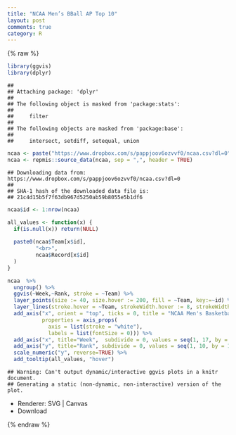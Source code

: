 ```yaml
---
title: "NCAA Men’s BBall AP Top 10"
layout: post
comments: true
category: R
---
```


{% raw %}

```r
library(ggvis)
library(dplyr)
```

```
## 
## Attaching package: 'dplyr'
## 
## The following object is masked from 'package:stats':
## 
##     filter
## 
## The following objects are masked from 'package:base':
## 
##     intersect, setdiff, setequal, union
```

```r
ncaa <- paste("https://www.dropbox.com/s/pappjoov6ozvvf0/ncaa.csv?dl=0")
ncaa <- repmis::source_data(ncaa, sep = ",", header = TRUE)
```

```
## Downloading data from: https://www.dropbox.com/s/pappjoov6ozvvf0/ncaa.csv?dl=0 
## 
## SHA-1 hash of the downloaded data file is:
## 21c4d15b5f7f63db967d5250ab59b8055e5b1df6
```



```r
ncaa$id <- 1:nrow(ncaa)

all_values <- function(x) {
  if(is.null(x)) return(NULL)
  
  paste0(ncaa$Team[x$id],            
         "<br>",
         ncaa$Record[x$id]
  )
}
```



```r
ncaa  %>%
  ungroup() %>%
  ggvis(~Week,~Rank, stroke = ~Team) %>%
  layer_points(size := 40, size.hover := 200, fill = ~Team, key:=~id) %>%
  layer_lines(stroke.hover = ~Team, strokeWidth.hover := 8, strokeWidth := 1) %>%
  add_axis("x", orient = "top", ticks = 0, title = "NCAA Men's Basketball AP Top 10",
           properties = axis_props(
             axis = list(stroke = "white"),
             labels = list(fontSize = 0))) %>%
  add_axis("x", title="Week",  subdivide = 0, values = seq(1, 17, by = 1), format="####") %>%
  add_axis("y", title="Rank", subdivide = 0, values = seq(1, 10, by = 1), format='####') %>%
  scale_numeric("y", reverse=TRUE) %>%
  add_tooltip(all_values, "hover")
```

```
## Warning: Can't output dynamic/interactive ggvis plots in a knitr document.
## Generating a static (non-dynamic, non-interactive) version of the plot.
```

<!--html_preserve--><div id="plot_id627240961-container" class="ggvis-output-container">
<div id="plot_id627240961" class="ggvis-output"></div>
<div class="plot-gear-icon">
<nav class="ggvis-control">
<a class="ggvis-dropdown-toggle" title="Controls" onclick="return false;"></a>
<ul class="ggvis-dropdown">
<li>
Renderer: 
<a id="plot_id627240961_renderer_svg" class="ggvis-renderer-button" onclick="return false;" data-plot-id="plot_id627240961" data-renderer="svg">SVG</a>
 | 
<a id="plot_id627240961_renderer_canvas" class="ggvis-renderer-button" onclick="return false;" data-plot-id="plot_id627240961" data-renderer="canvas">Canvas</a>
</li>
<li>
<a id="plot_id627240961_download" class="ggvis-download" data-plot-id="plot_id627240961">Download</a>
</li>
</ul>
</nav>
</div>
</div>
<script type="text/javascript">
var plot_id627240961_spec = {
    "data": [
        {
            "name": ".0",
            "format": {
                "type": "csv",
                "parse": {
                    "Week": "number",
                    "Rank": "number",
                    "id": "number"
                }
            },
            "values": "\"Team\",\"Week\",\"Rank\",\"id\"\n\"Kentucky\",1,1,1\n\"Arizona\",1,2,2\n\"Wisconsin\",1,3,3\n\"Duke\",1,4,4\n\"Kansas\",1,5,5\n\"North Carolina\",1,6,6\n\"Florida\",1,7,7\n\"Louisville\",1,8,8\n\"Virginia\",1,9,9\n\"Texas\",1,10,10\n\"Kentucky\",2,1,11\n\"Arizona\",2,2,12\n\"Wisconsin\",2,3,13\n\"Duke\",2,4,14\n\"Kansas\",2,5,15\n\"North Carolina\",2,6,16\n\"Louisville\",2,7,17\n\"Florida\",2,8,18\n\"Virginia\",2,9,19\n\"Texas\",2,10,20\n\"Kentucky\",3,1,21\n\"Wisconsin\",3,2,22\n\"Arizona\",3,3,23\n\"Duke\",3,4,24\n\"North Carolina\",3,5,25\n\"Louisville\",3,6,26\n\"Texas\",3,7,27\n\"Virginia\",3,8,28\n\"Wichita St\",3,9,29\n\"Gonzaga\",3,10,30\n\"Kentucky\",4,1,31\n\"Wisconsin\",4,2,32\n\"Arizona\",4,3,33\n\"Duke\",4,4,34\n\"Louisville\",4,5,35\n\"Texas\",4,6,36\n\"Virginia\",4,7,37\n\"Wichita St\",4,8,38\n\"Gonzaga\",4,9,39\n\"Villanova\",4,10,40\n\"Kentucky\",5,1,41\n\"Duke\",5,2,42\n\"Arizona\",5,3,43\n\"Louisville\",5,4,44\n\"Wisconsin\",5,5,45\n\"Virginia\",5,6,46\n\"Villanova\",5,7,47\n\"Texas\",5,8,48\n\"Gonzaga\",5,9,49\n\"Kansas\",5,10,50\n\"Kentucky\",6,1,51\n\"Duke\",6,2,52\n\"Arizona\",6,3,53\n\"Louisville\",6,4,54\n\"Wisconsin\",6,5,55\n\"Virginia\",6,6,56\n\"Villanova\",6,7,57\n\"Gonzaga\",6,8,58\n\"Texas\",6,9,59\n\"Kansas\",6,10,60\n\"Kentucky\",7,1,61\n\"Duke\",7,2,62\n\"Arizona\",7,3,63\n\"Louisville\",7,4,64\n\"Virginia\",7,5,65\n\"Wisconsin\",7,6,66\n\"Villanova\",7,7,67\n\"Gonzaga\",7,8,68\n\"Texas\",7,9,69\n\"Kansas\",7,10,70\n\"Kentucky\",8,1,71\n\"Duke\",8,2,72\n\"Virginia\",8,3,73\n\"Wisconsin\",8,4,74\n\"Louisville\",8,5,75\n\"Villanova\",8,6,76\n\"Gonzaga\",8,7,77\n\"Arizona\",8,8,78\n\"Iowa State\",8,9,79\n\"Utah\",8,10,80\n\"Kentucky\",9,1,81\n\"Duke\",9,2,82\n\"Virginia\",9,3,83\n\"Wisconsin\",9,4,84\n\"Louisville\",9,5,85\n\"Gonzaga\",9,6,86\n\"Arizona\",9,7,87\n\"Villanova\",9,8,88\n\"Utah\",9,9,89\n\"Texas\",9,10,90\n\"Kentucky\",10,1,91\n\"Virginia\",10,2,92\n\"Gonzaga\",10,3,93\n\"Duke\",10,4,94\n\"Villanova\",10,5,95\n\"Louisville\",10,6,96\n\"Wisconsin\",10,7,97\n\"Utah\",10,8,98\n\"Kansas\",10,9,99\n\"Arizona\",10,10,100\n\"Kentucky\",11,1,101\n\"Virginia\",11,2,102\n\"Gonzaga\",11,3,103\n\"Villanova\",11,4,104\n\"Duke\",11,5,105\n\"Wisconsin\",11,6,106\n\"Arizona\",11,7,107\n\"Notre Dame\",11,8,108\n\"Iowa State\",11,9,109\n\"Louisville\",11,10,110\n\"Kentucky\",12,1,111\n\"Virginia\",12,2,112\n\"Gonzaga\",12,3,113\n\"Duke\",12,4,114\n\"Wisconsin\",12,5,115\n\"Arizona\",12,6,116\n\"Villanova\",12,7,117\n\"Notre Dame\",12,8,118\n\"Kansas\",12,9,119\n\"Louisville\",12,10,120\n\"Kentucky\",13,1,121\n\"Gonzaga\",13,2,122\n\"Virginia\",13,3,123\n\"Duke\",13,4,124\n\"Wisconsin\",13,5,125\n\"Arizona\",13,6,126\n\"Villanova\",13,7,127\n\"Kansas\",13,8,128\n\"Louisville\",13,9,129\n\"Kentucky\",14,1,130\n\"Virginia\",14,2,131\n\"Gonzaga\",14,3,132\n\"Duke\",14,4,133\n\"Wisconsin\",14,5,134\n\"Villanova\",14,6,135\n\"Arizona\",14,7,136\n\"Kansas\",14,8,137\n\"Louisville\",14,9,138\n\"Notre Dame\",14,10,139\n\"Kentucky\",15,1,140\n\"Virginia\",15,2,141\n\"Gonzaga\",15,3,142\n\"Duke\",15,4,143\n\"Wisconsin\",15,5,144\n\"Villanova\",15,6,145\n\"Arizona\",15,7,146\n\"Kansas\",15,8,147\n\"Utah\",15,9,148\n\"Notre Dame\",15,10,149\n\"Kentucky\",16,1,150\n\"Virginia\",16,2,151\n\"Gonzaga\",16,3,152\n\"Duke\",16,4,153\n\"Wisconsin\",16,5,154\n\"Villanova\",16,6,155\n\"Arizona\",16,7,156\n\"Kansas\",16,8,157\n\"Notre Dame\",16,9,158\n\"Northern Iowa\",16,10,159\n\"Kentucky\",17,1,160\n\"Virginia\",17,2,161\n\"Duke\",17,3,162\n\"Villanova\",17,4,163\n\"Arizona\",17,5,164\n\"Wisconsin\",17,6,165\n\"Gonzaga\",17,7,166\n\"Wichita St\",17,8,167\n\"Kansas\",17,9,168\n\"Maryland\",17,10,169"
        },
        {
            "name": ".0/group_by1/arrange2_flat",
            "format": {
                "type": "csv",
                "parse": {
                    "Week": "number",
                    "Rank": "number"
                }
            },
            "values": "\"Team\",\"Week\",\"Rank\"\n\"Arizona\",1,2\n\"Arizona\",2,2\n\"Arizona\",3,3\n\"Arizona\",4,3\n\"Arizona\",5,3\n\"Arizona\",6,3\n\"Arizona\",7,3\n\"Arizona\",8,8\n\"Arizona\",9,7\n\"Arizona\",10,10\n\"Arizona\",11,7\n\"Arizona\",12,6\n\"Arizona\",13,6\n\"Arizona\",14,7\n\"Arizona\",15,7\n\"Arizona\",16,7\n\"Arizona\",17,5\n\"Duke\",1,4\n\"Duke\",2,4\n\"Duke\",3,4\n\"Duke\",4,4\n\"Duke\",5,2\n\"Duke\",6,2\n\"Duke\",7,2\n\"Duke\",8,2\n\"Duke\",9,2\n\"Duke\",10,4\n\"Duke\",11,5\n\"Duke\",12,4\n\"Duke\",13,4\n\"Duke\",14,4\n\"Duke\",15,4\n\"Duke\",16,4\n\"Duke\",17,3\n\"Florida\",1,7\n\"Florida\",2,8\n\"Gonzaga\",3,10\n\"Gonzaga\",4,9\n\"Gonzaga\",5,9\n\"Gonzaga\",6,8\n\"Gonzaga\",7,8\n\"Gonzaga\",8,7\n\"Gonzaga\",9,6\n\"Gonzaga\",10,3\n\"Gonzaga\",11,3\n\"Gonzaga\",12,3\n\"Gonzaga\",13,2\n\"Gonzaga\",14,3\n\"Gonzaga\",15,3\n\"Gonzaga\",16,3\n\"Gonzaga\",17,7\n\"Iowa State\",8,9\n\"Iowa State\",11,9\n\"Kansas\",1,5\n\"Kansas\",2,5\n\"Kansas\",5,10\n\"Kansas\",6,10\n\"Kansas\",7,10\n\"Kansas\",10,9\n\"Kansas\",12,9\n\"Kansas\",13,8\n\"Kansas\",14,8\n\"Kansas\",15,8\n\"Kansas\",16,8\n\"Kansas\",17,9\n\"Kentucky\",1,1\n\"Kentucky\",2,1\n\"Kentucky\",3,1\n\"Kentucky\",4,1\n\"Kentucky\",5,1\n\"Kentucky\",6,1\n\"Kentucky\",7,1\n\"Kentucky\",8,1\n\"Kentucky\",9,1\n\"Kentucky\",10,1\n\"Kentucky\",11,1\n\"Kentucky\",12,1\n\"Kentucky\",13,1\n\"Kentucky\",14,1\n\"Kentucky\",15,1\n\"Kentucky\",16,1\n\"Kentucky\",17,1\n\"Louisville\",1,8\n\"Louisville\",2,7\n\"Louisville\",3,6\n\"Louisville\",4,5\n\"Louisville\",5,4\n\"Louisville\",6,4\n\"Louisville\",7,4\n\"Louisville\",8,5\n\"Louisville\",9,5\n\"Louisville\",10,6\n\"Louisville\",11,10\n\"Louisville\",12,10\n\"Louisville\",13,9\n\"Louisville\",14,9\n\"Maryland\",17,10\n\"North Carolina\",1,6\n\"North Carolina\",2,6\n\"North Carolina\",3,5\n\"Northern Iowa\",16,10\n\"Notre Dame\",11,8\n\"Notre Dame\",12,8\n\"Notre Dame\",14,10\n\"Notre Dame\",15,10\n\"Notre Dame\",16,9\n\"Texas\",1,10\n\"Texas\",2,10\n\"Texas\",3,7\n\"Texas\",4,6\n\"Texas\",5,8\n\"Texas\",6,9\n\"Texas\",7,9\n\"Texas\",9,10\n\"Utah\",8,10\n\"Utah\",9,9\n\"Utah\",10,8\n\"Utah\",15,9\n\"Villanova\",4,10\n\"Villanova\",5,7\n\"Villanova\",6,7\n\"Villanova\",7,7\n\"Villanova\",8,6\n\"Villanova\",9,8\n\"Villanova\",10,5\n\"Villanova\",11,4\n\"Villanova\",12,7\n\"Villanova\",13,7\n\"Villanova\",14,6\n\"Villanova\",15,6\n\"Villanova\",16,6\n\"Villanova\",17,4\n\"Virginia\",1,9\n\"Virginia\",2,9\n\"Virginia\",3,8\n\"Virginia\",4,7\n\"Virginia\",5,6\n\"Virginia\",6,6\n\"Virginia\",7,5\n\"Virginia\",8,3\n\"Virginia\",9,3\n\"Virginia\",10,2\n\"Virginia\",11,2\n\"Virginia\",12,2\n\"Virginia\",13,3\n\"Virginia\",14,2\n\"Virginia\",15,2\n\"Virginia\",16,2\n\"Virginia\",17,2\n\"Wichita St\",3,9\n\"Wichita St\",4,8\n\"Wichita St\",17,8\n\"Wisconsin\",1,3\n\"Wisconsin\",2,3\n\"Wisconsin\",3,2\n\"Wisconsin\",4,2\n\"Wisconsin\",5,5\n\"Wisconsin\",6,5\n\"Wisconsin\",7,6\n\"Wisconsin\",8,4\n\"Wisconsin\",9,4\n\"Wisconsin\",10,7\n\"Wisconsin\",11,6\n\"Wisconsin\",12,5\n\"Wisconsin\",13,5\n\"Wisconsin\",14,5\n\"Wisconsin\",15,5\n\"Wisconsin\",16,5\n\"Wisconsin\",17,6"
        },
        {
            "name": ".0/group_by1/arrange2",
            "source": ".0/group_by1/arrange2_flat",
            "transform": [
                {
                    "type": "treefacet",
                    "keys": [
                        "data.Team"
                    ]
                }
            ]
        },
        {
            "name": "scale/fill",
            "format": {
                "type": "csv",
                "parse": {

                }
            },
            "values": "\"domain\"\n\"Arizona\"\n\"Duke\"\n\"Florida\"\n\"Gonzaga\"\n\"Iowa State\"\n\"Kansas\"\n\"Kentucky\"\n\"Louisville\"\n\"Maryland\"\n\"North Carolina\"\n\"Northern Iowa\"\n\"Notre Dame\"\n\"Texas\"\n\"Utah\"\n\"Villanova\"\n\"Virginia\"\n\"Wichita St\"\n\"Wisconsin\""
        },
        {
            "name": "scale/stroke",
            "format": {
                "type": "csv",
                "parse": {

                }
            },
            "values": "\"domain\"\n\"Arizona\"\n\"Duke\"\n\"Florida\"\n\"Gonzaga\"\n\"Iowa State\"\n\"Kansas\"\n\"Kentucky\"\n\"Louisville\"\n\"Maryland\"\n\"North Carolina\"\n\"Northern Iowa\"\n\"Notre Dame\"\n\"Texas\"\n\"Utah\"\n\"Villanova\"\n\"Virginia\"\n\"Wichita St\"\n\"Wisconsin\""
        },
        {
            "name": "scale/x",
            "format": {
                "type": "csv",
                "parse": {
                    "domain": "number"
                }
            },
            "values": "\"domain\"\n0.2\n17.8"
        },
        {
            "name": "scale/y",
            "format": {
                "type": "csv",
                "parse": {
                    "domain": "number"
                }
            },
            "values": "\"domain\"\n0.55\n10.45"
        }
    ],
    "scales": [
        {
            "name": "fill",
            "type": "ordinal",
            "domain": {
                "data": "scale/fill",
                "field": "data.domain"
            },
            "points": true,
            "sort": false,
            "range": "category10"
        },
        {
            "name": "stroke",
            "type": "ordinal",
            "domain": {
                "data": "scale/stroke",
                "field": "data.domain"
            },
            "points": true,
            "sort": false,
            "range": "category10"
        },
        {
            "name": "x",
            "domain": {
                "data": "scale/x",
                "field": "data.domain"
            },
            "zero": false,
            "nice": false,
            "clamp": false,
            "range": "width"
        },
        {
            "domain": {
                "data": "scale/y",
                "field": "data.domain"
            },
            "name": "y",
            "reverse": true,
            "zero": false,
            "nice": false,
            "clamp": false,
            "range": "height"
        }
    ],
    "marks": [
        {
            "type": "symbol",
            "properties": {
                "update": {
                    "stroke": {
                        "scale": "stroke",
                        "field": "data.Team"
                    },
                    "x": {
                        "scale": "x",
                        "field": "data.Week"
                    },
                    "y": {
                        "scale": "y",
                        "field": "data.Rank"
                    },
                    "fill": {
                        "scale": "fill",
                        "field": "data.Team"
                    },
                    "size": {
                        "value": 40
                    }
                },
                "hover": {
                    "size": {
                        "value": 200
                    }
                },
                "ggvis": {
                    "data": {
                        "value": ".0"
                    }
                }
            },
            "from": {
                "data": ".0"
            },
            "key": "data.id"
        },
        {
            "type": "group",
            "from": {
                "data": ".0/group_by1/arrange2"
            },
            "marks": [
                {
                    "type": "line",
                    "properties": {
                        "update": {
                            "stroke": {
                                "scale": "stroke",
                                "field": "data.Team"
                            },
                            "x": {
                                "scale": "x",
                                "field": "data.Week"
                            },
                            "y": {
                                "scale": "y",
                                "field": "data.Rank"
                            },
                            "strokeWidth": {
                                "value": 1
                            }
                        },
                        "hover": {
                            "stroke": {
                                "scale": "stroke",
                                "field": "data.Team"
                            },
                            "strokeWidth": {
                                "value": 8
                            }
                        },
                        "ggvis": {
                            "data": {
                                "value": ".0/group_by1/arrange2"
                            }
                        }
                    }
                }
            ]
        }
    ],
    "width": 504,
    "height": 504,
    "legends": [
        {
            "orient": "right",
            "fill": "fill",
            "title": "Team"
        },
        {
            "orient": "right",
            "stroke": "stroke",
            "title": "Team"
        }
    ],
    "axes": [
        {
            "type": "x",
            "scale": "x",
            "orient": "top",
            "title": "NCAA Men's Basketball AP Top 10",
            "ticks": 0,
            "layer": "back",
            "grid": true,
            "properties": {
                "labels": {
                    "fontSize": {
                        "value": 0
                    }
                },
                "axis": {
                    "stroke": {
                        "value": "white"
                    }
                }
            }
        },
        {
            "type": "x",
            "scale": "x",
            "orient": "bottom",
            "title": "Week",
            "format": "####",
            "values": [
                1,
                2,
                3,
                4,
                5,
                6,
                7,
                8,
                9,
                10,
                11,
                12,
                13,
                14,
                15,
                16,
                17
            ],
            "subdivide": 0,
            "layer": "back",
            "grid": true
        },
        {
            "type": "y",
            "scale": "y",
            "orient": "left",
            "title": "Rank",
            "format": "####",
            "values": [
                1,
                2,
                3,
                4,
                5,
                6,
                7,
                8,
                9,
                10
            ],
            "subdivide": 0,
            "layer": "back",
            "grid": true
        }
    ],
    "padding": null,
    "ggvis_opts": {
        "keep_aspect": false,
        "resizable": true,
        "padding": {

        },
        "duration": 250,
        "renderer": "svg",
        "hover_duration": 0,
        "width": 504,
        "height": 504
    },
    "handlers": null
}
;
ggvis.getPlot("plot_id627240961").parseSpec(plot_id627240961_spec);
</script><!--/html_preserve-->

{% endraw %}

<script>
  (function(i,s,o,g,r,a,m){i['GoogleAnalyticsObject']=r;i[r]=i[r]||function(){
  (i[r].q=i[r].q||[]).push(arguments)},i[r].l=1*new Date();a=s.createElement(o),
  m=s.getElementsByTagName(o)[0];a.async=1;a.src=g;m.parentNode.insertBefore(a,m)
  })(window,document,'script','//www.google-analytics.com/analytics.js','ga');

  ga('create', 'UA-57468410-2', 'auto');
  ga('send', 'pageview');

</script>


